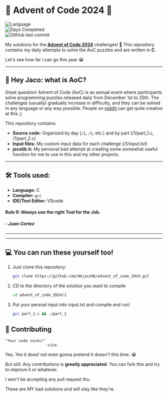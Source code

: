 # 🎄 Advent of Code 2024 🎄  
![Language](https://img.shields.io/badge/Language-C-blue.svg)  
![Days Completed](https://img.shields.io/badge/Progress-4%2F25-lightgrey)  
![GitHub last commit](https://img.shields.io/github/last-commit/96jaco96/advent_of_code_2024)  

My solutions for the **[Advent of Code 2024](https://adventofcode.com/2024)** challenges! 🎅 This repository contains my daily attempts to solve the AoC puzzles and are written in **C**.

Let's see how far i can go this year 😭

---

## 🚀 Hey Jaco: what is AoC?   

Great question!
Advent of Code (AoC) is an annual event where participants solve programming puzzles released daily from December 1st to 25th. 
The challenges (usually) gradually increase in difficulty, and they can be solved in any language or any way possible.
People on [reddit ](https://www.reddit.com/r/adventofcode/) can get quite creative at this ;)

This repository contains:  
- **Source code:** Organized by day (`/1`, `/2`, etc.) and by part (/1/part_1.c, /1/part_2.c)
- **Input files:** My custom input data for each challenge (/1/input.txt)
- **jacolib.h:** My personal bad attempt at creating some somewhat useful function for me to use in this and my other projects.  

---

## 🛠️ Tools used:

- **Language:** C  
- **Compiler:** `gcc`
- **IDE/Text Editor:** VScode

#### Rule 9: Always use the right Tool for the Job. 
##### - Juan Cortez

---

---

## 💻 You can run these yourself too!  

1. Just clone this repository:  
   ```bash
   git clone https://github.com/96jaco96/advent_of_code_2024.git
   
2. CD to the directory of the solution you want to compile
   ```bash
   cd advent_of_code_2024/1

3. Put your persnal input into input.txt and compile and run!
   ```bash
   gcc part_1.c && ./part_1

## 🌟 Contributing

    "Your code sucks!" 
                      -cite.

Yes. Yes it does! not even gonna pretend it doesn't this time. 😭

But still: Any contributions is **greatly appreciated**.
You can fork this and try to improve it or whatever.

I won't be accepting any pull request tho.

These are MY bad solutions and will stay like they're.


